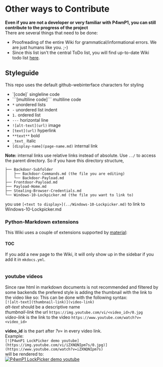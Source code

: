 # Other ways to Contribute

**Even if you are not a developer or very familiar with P4wnP1, you can still contribute to the progress of the project**  
There are several things that need to be done:
* Proofreading of the entire Wiki for grammatical/informational errors. We are just humans like you. ;-)  
* Since this list isn't the central ToDo list, you will find up-to-date Wiki todo list [here](../ToDo.md).

## Styleguide
This repo uses the default github-webinterface characters for styling
* \`[code]\` singleline code
* \`\`\`[multiline code]\`\`\` multiline code
* `*` unordered lists
* `-` unordered list indent
* `1.` ordered list
* `---` horizontal line
* `![alt-text](url)` image
* `[text](url)` hyperlink
* `**text**` bold
* `_text_` italic
* `[display-name](page-name.md)` internal link

**Note:** internal links use relative links instead of absolute.
Use `../` to access the parent directory. So if you have this directory structure,
```
├── Backdoor-Subfolder
│   ├── Backdoor-Commands.md (the file you are editing)
│   └── Backdoor-Payload.md
├── Frontdoor-Payload.md
├── Payload-Home.md
├── Stealing-Browser-Credentials.md
└── Windows-10-Lockpicker.md (the file you want to link to)
```
you use `[<text to display>](../Windows-10-Lockpicker.md)` to link to Windows-10-Lockpicker.md

### Python-Markdown extensions
This Wiki uses a couple of extensions supported by [material](https://squidfunk.github.io/mkdocs-material/):
#### TOC
If you add a new page to the Wiki, it will only show up in the sidebar if you add it in `mkdocs.yml`.
```yaml

```

### youtube videos
Since raw html in markdown documents is not recommended and filtered by some backends the prefered style is adding the thumbnail with the link to the video like so:
This can be done with the following syntax:  
`[![alt-text](thumbnail-link)](video-link)`  
_alt-text_ should be a descriptive name  
_thumbnail-link_ the url   `https://img.youtube.com/vi/<video_id>/0.jpg`  
_video-link_ is the link to the video   `https://www.youtube.com/watch?v=<video_id>`

**video_id** is the part after _?v=_ in every   video link.  
Example:  
`[![P4wnP1 LockPicker demo youtube](https://img.youtube.com/vi/iZXNQNIpm7s/0.jpg)](https://www.youtube.com/watch?v=iZXNQNIpm7s)`  
will be rendered to:  
[![P4wnP1 LockPicker demo youtube](https://img.youtube.com/vi/iZXNQNIpm7s/0.jpg)](https://www.youtube.com/watch?v=iZXNQNIpm7s)
